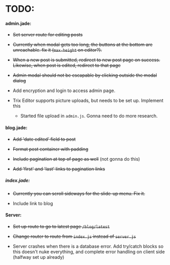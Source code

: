 # TODO:

#### admin.jade:

* ~~Set server route for editing posts~~

* ~~Currently when modal gets too long, the buttons at the bottom are unreachable. fix it (`max-height` on editor?).~~

* ~~When a new post is submitted, redirect to new post page on success. Likewise, when post is edited, redirect to that page~~

* ~~Admin modal should not be escapable by clicking outside the modal dialog~~

* Add encryption and login to access admin page.

* Trix Editor supports picture uploads, but needs to be set up. Implement this
  - Started file upload in `admin.js`. Gonna need to do more research.




#### blog.jade:

* ~~Add 'date edited' field to post~~

* ~~Format post container with padding~~

* ~~Include pagination at top of page as well~~ (not gonna do this)

* ~~Add 'first' and 'last' links to pagination links~~




##### index.jade:

* ~~Currently you can scroll sideways for the slide-up menu. Fix it.~~

* Include link to blog



#### Server:

* ~~Set up route to go to latest page `/blog/latest`~~

* ~~Change router to route from `index.js` instead of `server.js`~~

* Server crashes when there is a database error. Add try/catch blocks so this doesn't nuke everything, and complete error handling on client side (halfway set up already)
